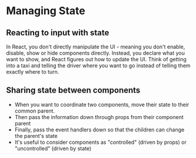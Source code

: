 # Managing State

## Reacting to input with state

In React, you don't directly manipulate the UI - meaning you don't enable, disable, show or hide components directly. Instead, you declare what you want to show, and React figures out how to update the UI. Think of getting into a taxi and telling the driver where you want to go instead of telling them exactly where to turn.


## Sharing state between components

- When you want to coordinate two components, move their state to their common parent.
- Then pass the information down through props from their component parent
- Finally, pass the event handlers down so that the children can change the parent's state
- It's useful to consider components as "controlled" (driven by props) or "uncontrolled" (driven by state)